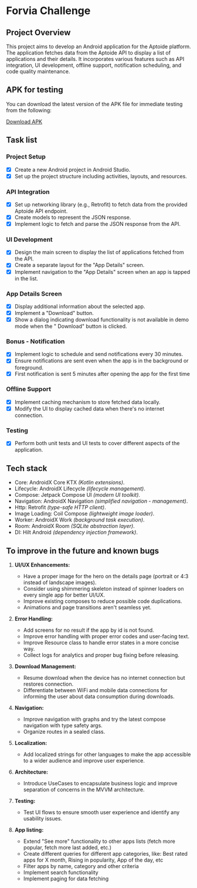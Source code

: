 # Forvia Challenge

## Project Overview

This project aims to develop an Android application for the Aptoide platform. The application
fetches data from the Aptoide API to display a list of applications and their details. It
incorporates various features such as API integration, UI development, offline support, notification
scheduling, and code quality maintenance.

## APK for testing

You can download the latest version of the APK file for immediate testing from the following:

[Download APK](https://github.com/michaelpaco/forvia-challenge/blob/main/app/dist/forvia_challenge.apk)

## Task list

### Project Setup

- [x] Create a new Android project in Android Studio.
- [x] Set up the project structure including activities, layouts, and resources.

### API Integration

- [x] Set up networking library (e.g., Retrofit) to fetch data from the provided Aptoide API
  endpoint.
- [x] Create models to represent the JSON response.
- [x] Implement logic to fetch and parse the JSON response from the API.

### UI Development

- [x] Design the main screen to display the list of applications fetched from the API.
- [x] Create a separate layout for the "App Details" screen.
- [x] Implement navigation to the "App Details" screen when an app is tapped in the list.

### App Details Screen

- [x] Display additional information about the selected app.
- [x] Implement a "Download" button.
- [X] Show a dialog indicating download functionality is not available in demo mode when the "
  Download" button is clicked.

### Bonus - Notification

- [x] Implement logic to schedule and send notifications every 30 minutes.
- [x] Ensure notifications are sent even when the app is in the background or foreground.
- [x] First notification is sent 5 minutes after opening the app for the first time

### Offline Support

- [x] Implement caching mechanism to store fetched data locally.
- [x] Modify the UI to display cached data when there's no internet connection.

### Testing

- [X] Perform both unit tests and UI tests to cover different aspects of the application.

## Tech stack

- Core: AndroidX Core KTX _(Kotlin extensions)_.
- Lifecycle: AndroidX Lifecycle _(lifecycle management)_.
- Compose: Jetpack Compose UI _(modern UI toolkit)_.
- Navigation: AndroidX Navigation _(simplified navigation - management)_.
- Http: Retrofit _(type-safe HTTP client)_.
- Image Loading: Coil Compose _(lightweight image loader)_.
- Worker: AndroidX Work _(background task execution)_.
- Room: AndroidX Room _(SQLite abstraction layer)_.
- DI: Hilt Android _(dependency injection framework)_.

## To improve in the future and known bugs

1. **UI/UX Enhancements:**
    - Have a proper image for the hero on the details page (portrait or 4:3 instead of landscape
      images).
    - Consider using shimmering skeleton instead of spinner loaders on every single app for better
      UI/UX.
    - Improve existing composes to reduce possible code duplications.
    - Animations and page transitions aren't seamless yet.

2. **Error Handling:**
    - Add screens for no result if the app by id is not found.
    - Improve error handling with proper error codes and user-facing text.
    - Improve Resource class to handle error states in a more concise way.
    - Collect logs for analytics and proper bug fixing before releasing.

3. **Download Management:**
    - Resume download when the device has no internet connection but restores connection.
    - Differentiate between WiFi and mobile data connections for informing the user about data
      consumption during downloads.

4. **Navigation:**
    - Improve navigation with graphs and try the latest compose navigation with type safety args.
    - Organize routes in a sealed class.

5. **Localization:**
    - Add localized strings for other languages to make the app accessible to a wider audience and
      improve user experience.

6. **Architecture:**
    - Introduce UseCases to encapsulate business logic and improve separation of concerns in the
      MVVM architecture.

7. **Testing:**
    - Test UI flows to ensure smooth user experience and identify any usability issues.

8. **App listing:**
    - Extend "See more" functionality to other apps lists (fetch more popular, fetch more last
      added, etc.)
    - Create different queries for different app categories, like: Best rated apps for X month,
      Rising in popularity, App of the day, etc
    - Filter apps by name, category and other criteria
    - Implement search functionality
    - Implement paging for data fetching

